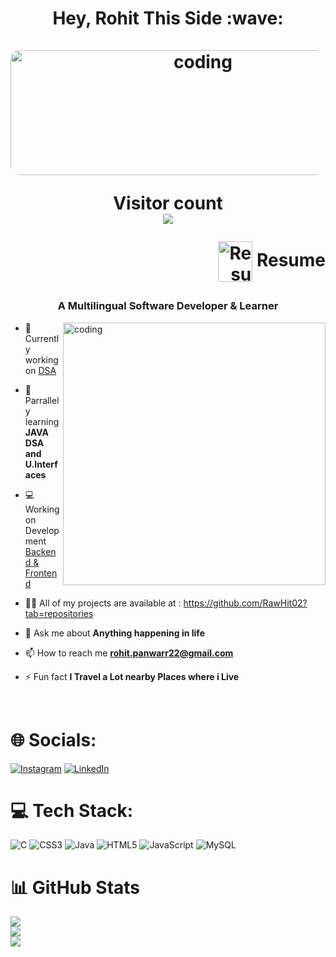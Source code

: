 <h1 align="center"; color=red;>Hey, Rohit This Side :wave:
  <br><br>
<img align="center" alt="coding" width="600" height="200" src="https://imgs.search.brave.com/3sG03PYb04E9KGWf1stpEeMOitXpwKw_1Cf0QlAOuao/rs:fit:860:0:0/g:ce/aHR0cHM6Ly9pMC53/cC5jb20vY2RuLmRy/aWJiYmxlLmNvbS91/c2Vycy8xNzYwMzkv/c2NyZWVuc2hvdHMv/OTAyMjkyOS9tZWRp/YS9iMjEzOTJkNTEz/NTVkOTljN2I4MmE1/ZmVkZjJjNGY4NS5n/aWY.gif" style="border-radius: 15px;">
<br>
<p align="center"> 
  Visitor count<br>
  <img src="https://profile-counter.glitch.me/sagar-viradiya/count.svg" />
</p>
  <p align="right">
  <a href="https://drive.google.com/file/d/1pjVrkYHvCMjRV1PDzOTG5wH3hKG_bjJQ/view?usp=sharing" style="text-decoration: none; margin-left: 10px;">
    <img src="https://img.icons8.com/?size=512&id=44834&format=png" alt="Resume" width="55px" height="65px" style="vertical-align: middle;" />
     Resume </a>
</p>
<h3 align="center">A Multilingual Software Developer & Learner <br></h3>
<!-- <p align="left"> <img src="https://komarev.com/ghpvc/?username=rawhit02&label=Profile%20views&color=0e75b6&style=flat" alt="rawhit02" /> </p>
<hr> -->

<img align="right" alt="coding" width="420" src="https://ozoneunited.com/wp-content/uploads/2023/03/animation_640_ldvo3nr6-min-1.gif">



- 🔭 Currently working on [DSA](https://leetcode.com/rohitroody47/)

- 🌱 Parrallely learning **JAVA DSA and U.Interfaces**

- 💻 Working on Development [Backend & Frontend](https://rawhit02.github.io/kaps/)

- 👨‍💻 All of my projects are available at  : https://github.com/RawHit02?tab=repositories

- 💬 Ask me about **Anything happening in life**

- 📫 How to reach me **rohit.panwarr22@gmail.com**

- ⚡ Fun fact **I Travel a Lot nearby Places where i Live**

<br>

# 🌐 Socials:
[![Instagram](https://img.shields.io/badge/Instagram-%23E4405F.svg?logo=Instagram&logoColor=white)](https://instagram.com/rohit_panwar_.__/) [![LinkedIn](https://img.shields.io/badge/LinkedIn-%230077B5.svg?logo=linkedin&logoColor=white)](https://linkedin.com/in/rohit-panwar-/) 

# 💻 Tech Stack:
![C](https://img.shields.io/badge/c-%2300599C.svg?style=plastic&logo=c&logoColor=white) ![CSS3](https://img.shields.io/badge/css3-%231572B6.svg?style=plastic&logo=css3&logoColor=white) ![Java](https://img.shields.io/badge/java-%23ED8B00.svg?style=plastic&logo=java&logoColor=white) ![HTML5](https://img.shields.io/badge/html5-%23E34F26.svg?style=plastic&logo=html5&logoColor=white) ![JavaScript](https://img.shields.io/badge/javascript-%23323330.svg?style=plastic&logo=javascript&logoColor=%23F7DF1E) ![MySQL](https://img.shields.io/badge/mysql-%2300f.svg?style=plastic&logo=mysql&logoColor=white) 

# 📊 GitHub Stats          
![](https://github-readme-stats.vercel.app/api?username=RawHit02&theme=light&hide_border=true&include_all_commits=true&count_private=true)<br/>
![](https://github-readme-streak-stats.herokuapp.com/?user=RawHit02&theme=dark&hide_border=true)<br/>
![](https://github-readme-stats.vercel.app/api/top-langs/?username=RawHit02&theme=light&hide_border=true&include_all_commits=true&count_private=true&layout=compact)
